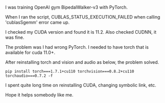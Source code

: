 I was training OpenAI gym BipedalWalker-v3 with PyTorch. 

When I ran the script, CUBLAS_STATUS_EXECUTION_FAILED when calling 'cublasSgemm' error came up.

I checked my CUDA version and found it is 11.2. Also checked CUDNN, it was fine. 

The problem was I had wrong PyTorch. I needed to have torch that is available for cuda 11.0+. 

After reinstalling torch and vision and audio as below, the problem solved. 

```
pip install torch===1.7.1+cu110 torchvision===0.8.2+cu110 torchaudio===0.7.2 -f
```

I spent quite long time on reinstalling CUDA, changing symbolic link, etc. 

Hope it helps somebody like me. 
